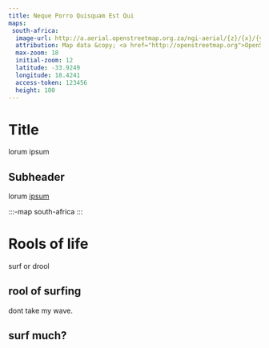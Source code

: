 ```yaml
---
title: Neque Porro Quisquam Est Qui
maps:
 south-africa:
  image-url: http://a.aerial.openstreetmap.org.za/ngi-aerial/{z}/{x}/{y}.jpg
  attribution: Map data &copy; <a href="http://openstreetmap.org">OpenStreetMap</a> contributors, <a href="http://creativecommons.org/licenses/by-sa/2.0/">CC-BY-SA</a>, Imagery © <a href="http://mapbox.com">Mapbox</a>
  max-zoom: 18
  initial-zoom: 12
  latitude: -33.9249
  longitude: 18.4241
  access-token: 123456
  height: 180
---
```

# Title
lorum ipsum
## Subheader
lorum [ipsum](http://www.google.com)


:::-map
south-africa
:::

# Rools of life
surf or drool
## rool of surfing
dont take my wave.
## surf much?
